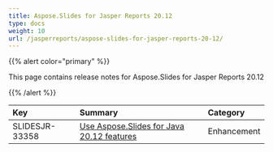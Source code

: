 ```yaml
---
title: Aspose.Slides for Jasper Reports 20.12
type: docs
weight: 10
url: /jasperreports/aspose-slides-for-jasper-reports-20-12/
---
```


{{% alert color="primary" %}} 

This page contains release notes for Aspose.Slides for Jasper Reports 20.12

{{% /alert %}} 

|**Key**|**Summary**|**Category**|
| :- | :- | :- |
|SLIDESJR-33358|[Use Aspose.Slides for Java 20.12 features](/slides/java/aspose-slides-for-java-20-12-release-notes/)|Enhancement|

